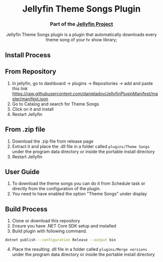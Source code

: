 <h1 align="center">Jellyfin Theme Songs Plugin</h1>
<h3 align="center">Part of the <a href="https://jellyfin.org">Jellyfin Project</a></h3>

<p align="center">
Jellyfin Theme Songs plugin is a plugin that automatically downloads every theme song of your tv show library;

</p>

## Install Process


## From Repository
1. In jellyfin, go to dashboard -> plugins -> Repositories -> add and paste this link https://raw.githubusercontent.com/danieladov/JellyfinPluginManifest/master/manifest.json
2. Go to Catalog and search for Theme Songs
3. Click on it and install
4. Restart Jellyfin


## From .zip file
1. Download the .zip file from release page
2. Extract it and place the .dll file in a folder called ```plugins/Theme Songs``` under  the program data directory or inside the portable install directory
3. Restart Jellyfin

## User Guide
1. To download the theme songs you can do it from Schedule task or directly from the configuration of the plugin.
2. You need to have enabled the option "Theme Songs" under display





## Build Process
1. Clone or download this repository
2. Ensure you have .NET Core SDK setup and installed
3. Build plugin with following command.
```sh
dotnet publish --configuration Release --output bin
```
4. Place the resulting .dll file in a folder called ```plugins/Merge versions``` under  the program data directory or inside the portable install directory


